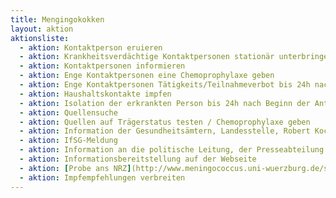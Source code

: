 ```yaml
---
title: Mengingokokken
layout: aktion
aktionsliste:
  - aktion: Kontaktperson eruieren
  - aktion: Krankheitsverdächtige Kontaktpersonen stationär unterbringen
  - aktion: Kontaktpersonen informieren
  - aktion: Enge Kontaktpersonen eine Chemoprophylaxe geben
  - aktion: Enge Kontaktpersonen Tätigkeits/Teilnahmeverbot bis 24h nach Chemoprophylaxe nach § 34 IfSG
  - aktion: Haushaltskontakte impfen
  - aktion: Isolation der erkrankten Person bis 24h nach Beginn der Antibiose
  - aktion: Quellensuche
  - aktion: Quellen auf Trägerstatus testen / Chemoprophylaxe geben
  - aktion: Information der Gesundheitsämtern, Landesstelle, Robert Koch-Institut
  - aktion: IfSG-Meldung
  - aktion: Information an die politische Leitung, der Presseabteilung
  - aktion: Informationsbereitstellung auf der Webseite
  - aktion: [Probe ans NRZ](http://www.meningococcus.uni-wuerzburg.de/startseite/versand/)
  - aktion: Impfempfehlungen verbreiten
---
```

